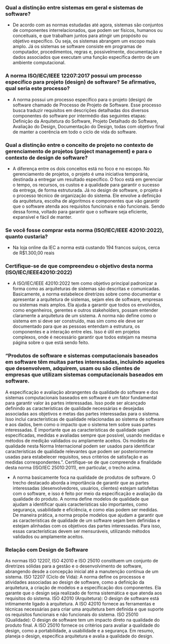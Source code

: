 ### Qual a distinção entre sistemas em geral e sistemas de software?
- De acordo com as normas estudadas até agora, sistemas são conjuntos de componentes interrelacionados, que podem ser físicos, humanos ou conceituais, e que trabalham juntos para atingir um propósito ou objetivo específico. Ou seja, os sistemas abrangem um escopo mais amplo. Já os sistemas se software consiste em programas de computador, procedimentos, regras e, possivelmente, documentação e dados associados que executam uma função específica dentro de um ambiente computacional.

### A norma ISO/IEC/IEEE 12207:2017 possui um processo específico para projeto (design) de software? Se afirmativo, qual seria este processo?
- A norma possui um processo específico para o projeto (design) de software chamado de Processo de Projeto de Software. Esse processo busca traduzir requisitos em descrições detalhadas dos diversos componentes do software por intermédio das seguintes etapas: Definição da Arquitetura do Software, Projeto Detalhado do Software, Avaliação do Design, Documentação do Design, todas com objetivo final de manter a coerência em todo o ciclo de vida do software.
  
### Qual a distinção entre o conceito de projeto no contexto de gerenciamento de projetos (project management) e para o contexto de design de software?
- A diferença entre os dois conceitos está no foco e no escopo. No gerenciamento de projetos, o projeto é uma iniciativa temporária, destinada a entregar um resultado específico. O foco está em gerenciar o tempo, os recursos, os custos e a qualidade para garantir o sucesso da entrega, de forma estruturada. Já no design de software, o projeto é o processo técnico de organização do sistema. Ele envolve a definição da arquitetura, escolha de algoritmos e componentes que vão garantir que o software atenda aos requisitos funcionais e não funcionais. Sendo dessa forma, voltado para garantir que o software seja eficiente, expansível e fácil de manter.

### Se você fosse comprar esta norma (ISO/IEC/IEEE 42010:2022), quanto custaria?
- Na loja online da IEC a norma está custando 194 francos suíços, cerca de R$1.300,00 reais

### Certifique-se de que compreendeu o objetivo desta norma (ISO/IEC/IEEE42010:2022)
- A ISO/IEC/IEEE 42010:2022 tem como objetivo principal padronizar a forma como as arquiteturas de sistemas são descritas e comunicadas. Basicamente, a norma estabelece diretrizes sobre como documentar e apresentar a arquitetura de sistemas, sejam eles de software, empresas ou sistemas mais amplos. Ela ajuda a garantir que todos os envolvidos, como engenheiros, gerentes e outros stakeholders, possam entender claramente a arquitetura de um sistema. A norma não define como o sistema em si deve ser construído, mas sim como ele deve ser documentado para que as pessoas entendam a estrutura, os componentes e a interação entre eles. Isso é útil em projetos complexos, onde é necessário garantir que todos estejam na mesma página sobre o que está sendo feito.

### “Produtos de software e sistemas computacionais baseados em software têm muitas partes interessadas, incluindo aqueles que desenvolvem, adquirem, usam ou são clientes de empresas que utilizam sistemas computacionais baseados em software.
A especificação e avaliação abrangentes da qualidade do software e dos sistemas computacionais baseados em software é um fator fundamental para garantir valor às partes interessadas. Isso pode ser alcançado definindo as características de qualidade necessárias e desejadas associadas aos objetivos e metas das partes interessadas para o sistema. Isso inclui características de qualidade relacionadas ao sistema de software e aos dados, bem como o impacto que o sistema tem sobre suas partes interessadas.
É importante que as características de qualidade sejam especificadas, medidas e avaliadas sempre que possível, usando medidas e métodos de medição validados ou amplamente aceitos. Os modelos de qualidade nesta Norma Internacional podem ser usados para identificar características de qualidade relevantes que podem ser posteriormente usadas para estabelecer requisitos, seus critérios de satisfação e as medidas correspondentes.”. Certifique-se de que compreende a finalidade desta norma (ISO/IEC 25010:2011), em particular, o trecho acima. 
- A norma basicamente foca na qualidade de produtos de software. O trecho destacado aborda a importância de garantir que as partes interessadas (desenvolvedores, usuários, clientes) estejam satisfeitas com o software, e isso é feito por meio da especificação e avaliação da qualidade do produto. A norma define modelos de qualidade que ajudam a identificar quais características são importantes, como segurança, usabilidade e eficiência, e como elas podem ser medidas. De maneira prática, a norma propõe modelos que ajudam a garantir que as características de qualidade de um software sejam bem definidas e estejam alinhadas com os objetivos das partes interessadas. Para isso, essas características devem ser mensuráveis, utilizando métodos validados ou amplamente aceitos.

### Relação com Design de Software
As normas ISO 12207, ISO 42010 e ISO 25010 constituem um conjunto de diretrizes sólidas para a gestão e o desenvolvimento de software, abrangendo desde a concepção inicial até a manutenção contínua de um sistema.
ISO 12207 (Ciclo de Vida): A norma define os processos e atividades associadas ao design de software, como a definição da arquitetura, a criação de modelos e a especificação dos componentes. Ela garante que o design seja realizado de forma sistemática e que atenda aos requisitos do sistema.
ISO 42010 (Arquitetura): O design de software está intimamente ligado à arquitetura. A ISO 42010 fornece as ferramentas e técnicas necessárias para criar uma arquitetura bem definida e que suporte os requisitos funcionais e não funcionais do sistema.
ISO 25010 (Qualidade): O design de software tem um impacto direto na qualidade do produto final. A ISO 25010 fornece os critérios para avaliar a qualidade do design, como a portabilidade, a usabilidade e a segurança.
Em resumo, planeja o design, especifica arquitetura e avalia a qualidade do design.
